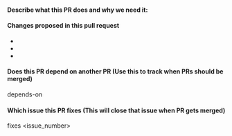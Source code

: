 #### Describe what this PR does and why we need it:

#### Changes proposed in this pull request

 -
 -
 -

#### Does this PR depend on another PR (Use this to track when PRs should be merged)
depends-on <PR>

#### Which issue this PR fixes (This will close that issue when PR gets merged)
fixes <issue_number>
